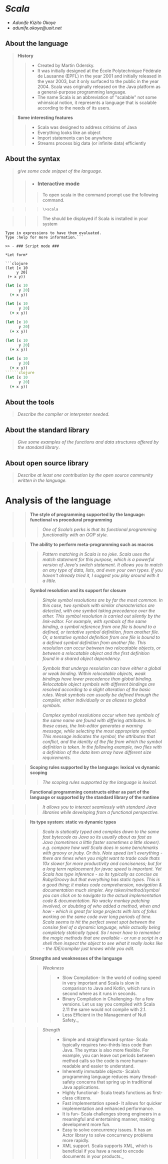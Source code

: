 # _Scala_

- _Adunife Kizito Okoye_
- _adunife.okoye@uoit.net_

## About the language
>  **History** 
>> - Created by Martin Odersky. 
>> - It was initially designed at the École Polytechnique Fédérale de Lausanne (EPFL) in the year 2001 and initially released in the year 2003, but it only surfaced to the public in the year 2004. Scala was originally released on the Java platform as a general-purpose programming language. 
>> - The name Scala is an abbreviation of "scalable" not some whimsical notion, it represents a language that is scalable according to the needs of its users.

>  **Some interesting features**
>> - Scala was designed to address critisims of Java
>> - Everything looks like an object
>> - Import statements can be anywhere
>> - Streams process big data (or infinite data) efficiently

## About the syntax

> _give some code snippet of the language._
 >> - ### Interactive mode ###
 >>> To open scala in the command prompt use the following  command.
 
 >>>  ```\>scala```
 
 >>> The should be displayed if Scala is installed in your system
 
 ``` Welcome to Scala version 2.9.0.1
Type in expressions to have them evaluated.
Type :help for more information.```
 
 >> - ### Script mode ###

*Let form*

```clojure
(let [x 10
      y 20]
  (+ x y))
```
```clojure
(let [x 10
      y 20]
  (+ x y))
```
```clojure
(let [x 10
      y 20]
  (+ x y))
```
```clojure
(let [x 10
      y 20]
  (+ x y))
```
```clojure
(let [x 10
      y 20]
  (+ x y))
```
```clojure
(let [x 10
      y 20]
  (+ x y))
``````clojure
(let [x 10
      y 20]
  (+ x y))
```
## About the tools

> _Describe the compiler or interpreter needed_.


## About the standard library

> _Give some examples of the functions and data structures
> offered by the standard library_.

## About open source library

> _Describe at least one contribution by the open source
community written in the language._

# Analysis of the language



>> **The style of programming supported by the language: functional vs procedural programming**
>>> _One of Scala’s perks is that its functional programming functionality with an OOP style._


>> **The ability to perform meta-programming such as macros**
>>> _Pattern matching in Scala is no joke. Scala uses the match statement for this purpose, which is a powerful version of Java's switch statement. It allows you to match on any type of data, lists, and even your own types. If you haven't already tried it, I suggest you play around with it a little._

>> **Symbol resolution and its support for closure**
>>> _Simple symbol resolutions are by far the most common. In this case, two symbols with similar characteristics are detected, with one symbol taking precedence over the other. This symbol resolution is carried out silently by the link-editor. For example, with symbols of the same binding, a symbol reference from one file is bound to a defined, or tentative symbol definition, from another file. Or, a tentative symbol definition from one file is bound to a defined symbol definition from another file. This resolution can occur between two relocatable objects, or between a relocatable object and the first definition found in a shared object dependency._

>>> _Symbols that undergo resolution can have either a global or weak binding. Within relocatable objects, weak bindings have lower precedence than global binding. Relocatable object symbols with different bindings are resolved according to a slight alteration of the basic rules. Weak symbols can usually be defined through the compiler, either individually or as aliases to global symbols._


>>> _Complex symbol resolutions occur when two symbols of the same name are found with differing attributes. In these cases, the link-editor generates a warning message, while selecting the most appropriate symbol. This message indicates the symbol, the attributes that conflict, and the identity of the file from which the symbol definition is taken. In the following example, two files with a definition of the data item array have different size requirements._

>> **Scoping rules supported by the language: lexical vs dynamic scoping**
>>> _The scoping rules supported by the language is lexical._

>> **Functional programming constructs either as part of the language or supported by the standard library of the runtime**

>>> _It allows you to interact seamlessly with standard Java libraries while developing from a functional perspective._


>> **Its type system: static vs dynamic types**
>>> _Scala is statically typed and compiles down to the same fast bytecode as Java so its usually about as fast as Java (sometimes a little faster sometimes a little slower). e.g. compare how well Scala does in some benchmarks with groovy or jruby. Or this. Note speed isn't everything - there are times when you might want to trade code thats 10x slower for more productivity and conciseness; but for a long term replacement for javac speed is important.
Yet Scala has type inference - so its typically as concise as Ruby/Groovy but that everything has static types. This is a good thing; it makes code comprehension, navigation & documentation much simpler. Any token/method/symbol you can click on to navigate to the actual implementation code & documentation. No wacky monkey patching involved, or doubting of who added a method, when and how - which is great for large projects with lots of folks working on the same code over long periods of time. Scala seems to hit the perfect sweet spot between the consise feel of a dynamic language, while actually being completely statically typed. So I never have to remember the magic methods that are available - or run a script in a shell then inspect the object to see what it really looks like - the IDE/compiler just knows while you edit._


>> **Strengths and weaknesses of the language**
>>> _Weakness_
>>>> - Slow Compilation- In the world of coding speed in very important and Scala is slow in comparison to Java and Kotlin, which runs in second where as it runs in seconds.
>>>> - Binary Compilation in Challenging- for a few versions. Let us say you compiled with Scala 2.11 the same would not compile with 2.1.
>>>> - Less Efficient in the Management of Null Safety._

>>> _Strength_
>>>> - Simple and straightforward syntax- Scala typically requires two-thirds less code than Java. The syntax is also more flexible. For example, you can leave out periods between method calls so the code is more human-readable and easier to understand.
>>>> - Inherently immutable objects- Scala’s programming language reduces many thread-safety concerns that spring up in traditional Java applications.
>>>> - Highly functional- Scala treats functions as first-class citizens.
>>>> - Fast implementation speed- It allows for quicker implementation and enhanced performance.
>>>> - It is fun- Scala challenges strong engineers in a meaningful and entertaining manner, making development more fun.
>>>> - Easy to solve concurrency issues. It has an Actor library to solve concurrency problems more rapidly.
>>>> - XML support. Scala supports XML, which is beneficial if you have a need to encode documents in your products._


